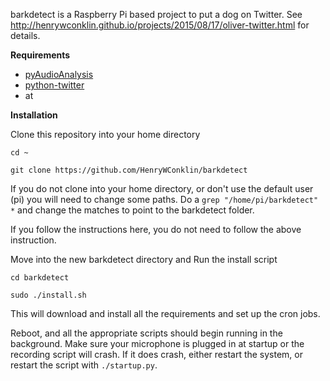 barkdetect is a Raspberry Pi based project to put a dog on Twitter. 
See http://henrywconklin.github.io/projects/2015/08/17/oliver-twitter.html for details.

**Requirements**

* [pyAudioAnalysis](https://github.com/tyiannak/pyAudioAnalysis)
* [python-twitter](https://github.com/bear/python-twitter) 
* at 

**Installation**

Clone this repository into your home directory

`cd ~`

`git clone https://github.com/HenryWConklin/barkdetect`

If you do not clone into your home directory, or don't use the default user (pi) you will need to change some paths. Do a `grep "/home/pi/barkdetect" *` and change the matches to point to the barkdetect folder.

If you follow the instructions here, you do not need to follow the above instruction.

Move into the new barkdetect directory and Run the install script

`cd barkdetect`

`sudo ./install.sh`

This will download and install all the requirements and set up the cron jobs.

Reboot, and all the appropriate scripts should begin running in the background. Make sure your microphone is plugged in at startup or the recording script will crash. If it does crash, either restart the system, or restart the script with `./startup.py`.


